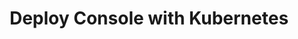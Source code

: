 ---
sidebar_position: 71
title: Deploy Console with Kubernetes
description: Deploy Conduktor Console with Kubernetes
---